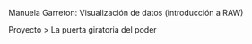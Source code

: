 Manuela Garreton: Visualización de datos (introducción a RAW)

Proyecto > La puerta giratoria del poder